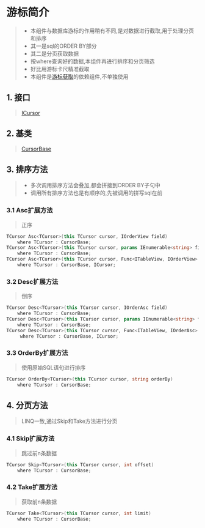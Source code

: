 # 游标简介
>* 本组件与数据库游标的作用稍有不同,是对数据进行截取,用于处理分页和排序
>* 其一是sql的ORDER BY部分
>* 其二是分页获取数据
>* 按where查询好的数据,本组件再进行排序和分页筛选
>* 好比用游标卡尺精准截取
>* 本组件是[游标获取](../select/cursor.md)的依赖组件,不单独使用

## 1. 接口
>[ICursor](xref:ShadowSql.Cursors.ICursor)

## 2. 基类
>[CursorBase](xref:ShadowSql.Cursors.CursorBase)

## 3. 排序方法
>* 多次调用排序方法会叠加,都会拼接到ORDER BY子句中
>* 调用所有排序方法也是有顺序的,先被调用的拼写sql在前
### 3.1 Asc扩展方法
>正序
```csharp
TCursor Asc<TCursor>(this TCursor cursor, IOrderView field)
    where TCursor : CursorBase;
TCursor Asc<TCursor>(this TCursor cursor, params IEnumerable<string> fieldNames)
    where TCursor : CursorBase;
TCursor Asc<TCursor>(this TCursor cursor, Func<ITableView, IOrderView> select)
    where TCursor : CursorBase, ICursor;
```

### 3.2 Desc扩展方法
>倒序
```csharp
TCursor Desc<TCursor>(this TCursor cursor, IOrderAsc field)
    where TCursor : CursorBase;
TCursor Desc<TCursor>(this TCursor cursor, params IEnumerable<string> fieldNames)
    where TCursor : CursorBase;
TCursor Desc<TCursor>(this TCursor cursor, Func<ITableView, IOrderAsc> select)
     where TCursor : CursorBase, ICursor;
```

### 3.3 OrderBy扩展方法
>使用原始SQL语句进行排序
```csharp
TCursor OrderBy<TCursor>(this TCursor cursor, string orderBy)
    where TCursor : CursorBase;
```

## 4. 分页方法
>LINQ一致,通过Skip和Take方法进行分页
### 4.1 Skip扩展方法
>跳过前n条数据
```csharp
TCursor Skip<TCursor>(this TCursor cursor, int offset)
    where TCursor : CursorBase;
```

### 4.2 Take扩展方法
>获取前n条数据
```csharp
TCursor Take<TCursor>(this TCursor cursor, int limit)
    where TCursor : CursorBase;
```
